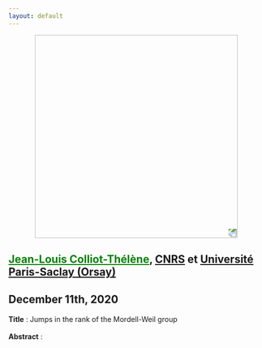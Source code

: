 ```yaml
---
layout: default
---
```


<p align="center">
  <img width="400" height="400" style="transform: rotate(0.5turn);" src="https://upload.wikimedia.org/wikipedia/commons/1/18/Rational_points_of_bounded_height_outside_the_27_lines_on_Clebsch%27s_diagonal_cubic_surface.png">
</p>

## <a href="https://www.imo.universite-paris-saclay.fr/~colliot/" style="color:green">Jean-Louis Colliot-Thélène</a>, <a href="https://www.cnrs.fr/fr/page-daccueil">CNRS</a> et <a href="https://www.imo.universite-paris-saclay.fr/">Université Paris-Saclay (Orsay) </a>
## December 11th, 2020

<b>Title</b> : Jumps in the rank of the Mordell-Weil group
<br>
<br>
<b>Abstract</b> : 
